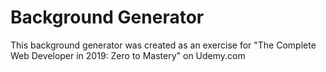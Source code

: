 # Background Generator
This background generator was created as an exercise for "The Complete Web Developer in 2019: Zero to Mastery" on Udemy.com

